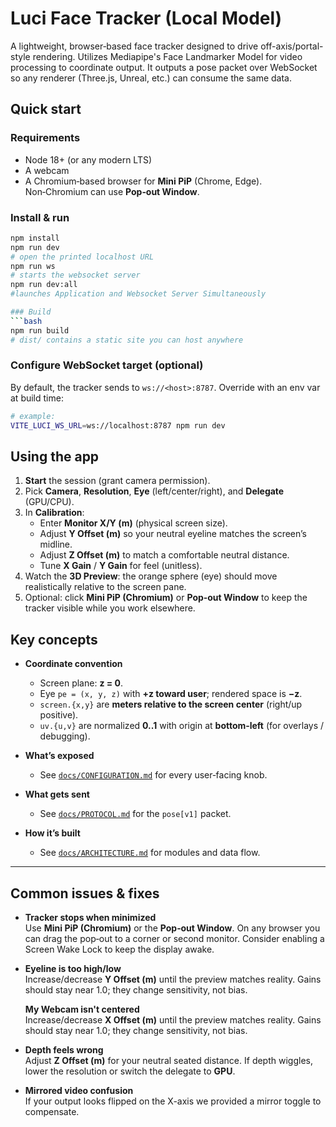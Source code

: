 # Luci Face Tracker (Local Model)

A lightweight, browser‑based face tracker designed to drive off-axis/portal-style rendering.  Utilizes Mediapipe's Face Landmarker Model for video processing to coordinate output.  It outputs a pose packet over WebSocket so any renderer (Three.js, Unreal, etc.) can consume the same data.

## Quick start

### Requirements
- Node 18+ (or any modern LTS)
- A webcam
- A Chromium‑based browser for **Mini PiP** (Chrome, Edge). Non‑Chromium can use **Pop‑out Window**.

### Install & run
```bash
npm install
npm run dev
# open the printed localhost URL
npm run ws
# starts the websocket server
npm run dev:all 
#launches Application and Websocket Server Simultaneously

### Build
```bash
npm run build
# dist/ contains a static site you can host anywhere
```

### Configure WebSocket target (optional)
By default, the tracker sends to `ws://<host>:8787`. Override with an env var at build time:

```bash
# example:
VITE_LUCI_WS_URL=ws://localhost:8787 npm run dev
```
## Using the app

1) **Start** the session (grant camera permission).  
2) Pick **Camera**, **Resolution**, **Eye** (left/center/right), and **Delegate** (GPU/CPU).  
3) In **Calibration**:
   - Enter **Monitor X/Y (m)** (physical screen size).
   - Adjust **Y Offset (m)** so your neutral eyeline matches the screen’s midline.
   - Adjust **Z Offset (m)** to match a comfortable neutral distance.
   - Tune **X Gain** / **Y Gain** for feel (unitless).
4) Watch the **3D Preview**: the orange sphere (eye) should move realistically relative to the screen pane.
5) Optional: click **Mini PiP (Chromium)** or **Pop‑out Window** to keep the tracker visible while you work elsewhere.

## Key concepts

- **Coordinate convention**
  - Screen plane: **z = 0**.
  - Eye `pe = (x, y, z)` with **+z toward user**; rendered space is **−z**.
  - `screen.{x,y}` are **meters relative to the screen center** (right/up positive).
  - `uv.{u,v}` are normalized **0..1** with origin at **bottom‑left** (for overlays / debugging).

- **What’s exposed**
  - See [`docs/CONFIGURATION.md`](./CONFIGURATION.md) for every user‑facing knob.

- **What gets sent**
  - See [`docs/PROTOCOL.md`](./PROTOCOL.md) for the `pose[v1]` packet.

- **How it’s built**
  - See [`docs/ARCHITECTURE.md`](./ARCHITECTURE.md) for modules and data flow.

---

## Common issues & fixes

- **Tracker stops when minimized**  
  Use **Mini PiP (Chromium)** or the **Pop‑out Window**. On any browser you can drag the pop‑out to a corner
  or second monitor. Consider enabling a Screen Wake Lock to keep the display awake.

- **Eyeline is too high/low**  
  Increase/decrease **Y Offset (m)** until the preview matches reality. Gains should stay near 1.0;
  they change sensitivity, not bias.

  **My Webcam isn't centered**  
  Increase/decrease **X Offset (m)** until the preview matches reality. Gains should stay near 1.0;
  they change sensitivity, not bias.

- **Depth feels wrong**  
  Adjust **Z Offset (m)** for your neutral seated distance. If depth wiggles, lower the resolution or switch the delegate to **GPU**.

- **Mirrored video confusion**  
  If your output looks flipped on the X-axis we provided a mirror toggle to compensate.

